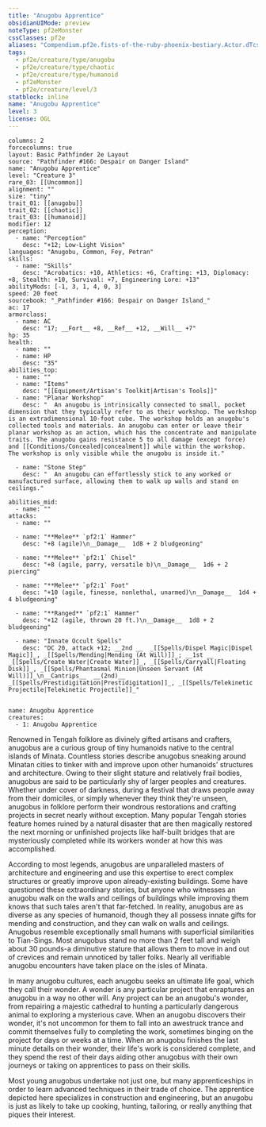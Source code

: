 ```yaml
---
title: "Anugobu Apprentice"
obsidianUIMode: preview
noteType: pf2eMonster
cssClasses: pf2e
aliases: "Compendium.pf2e.fists-of-the-ruby-phoenix-bestiary.Actor.dTcsY3v9lg4BRrsj" 
tags:
  - pf2e/creature/type/anugobu
  - pf2e/creature/type/chaotic
  - pf2e/creature/type/humanoid
  - pf2eMonster
  - pf2e/creature/level/3
statblock: inline
name: "Anugobu Apprentice"
level: 3
license: OGL
---
```


```statblock
columns: 2
forcecolumns: true
layout: Basic Pathfinder 2e Layout
source: "Pathfinder #166: Despair on Danger Island"
name: "Anugobu Apprentice"
level: "Creature 3"
rare_03: [[Uncommon]]
alignment: ""
size: "tiny"
trait_01: [[anugobu]]
trait_02: [[chaotic]]
trait_03: [[humanoid]]
modifier: 12
perception:
  - name: "Perception"
    desc: "+12; Low-Light Vision"
languages: "Anugobu, Common, Fey, Petran"
skills:
  - name: "Skills"
    desc: "Acrobatics: +10, Athletics: +6, Crafting: +13, Diplomacy: +8, Stealth: +10, Survival: +7, Engineering Lore: +13"
abilityMods: [-1, 3, 1, 4, 0, 3]
speed: 20 feet
sourcebook: "_Pathfinder #166: Despair on Danger Island_"
ac: 17
armorclass:
  - name: AC
    desc: "17; __Fort__ +8, __Ref__ +12, __Will__ +7"
hp: 35
health:
  - name: ""
  - name: HP
    desc: "35"
abilities_top:
  - name: ""
  - name: "Items"
    desc: "[[Equipment/Artisan's Toolkit|Artisan's Tools]]"
  - name: "Planar Workshop"
    desc: "  An anugobu is intrinsically connected to small, pocket dimension that they typically refer to as their workshop. The workshop is an extradimensional 10-foot cube. The workshop holds an anugobu's collected tools and materials. An anugobu can enter or leave their planar workshop as an action, which has the concentrate and manipulate traits. The anugobu gains resistance 5 to all damage (except force) and [[Conditions/Concealed|concealment]] while within the workshop. The workshop is only visible while the anugobu is inside it."

  - name: "Stone Step"
    desc: "  An anugobu can effortlessly stick to any worked or manufactured surface, allowing them to walk up walls and stand on ceilings."

abilities_mid:
  - name: ""
attacks:
  - name: ""

  - name: "**Melee** `pf2:1` Hammer"
    desc: "+8 (agile)\n__Damage__  1d8 + 2 bludgeoning"

  - name: "**Melee** `pf2:1` Chisel"
    desc: "+8 (agile, parry, versatile b)\n__Damage__  1d6 + 2 piercing"

  - name: "**Melee** `pf2:1` Foot"
    desc: "+10 (agile, finesse, nonlethal, unarmed)\n__Damage__  1d4 + 4 bludgeoning"

  - name: "**Ranged** `pf2:1` Hammer"
    desc: "+12 (agile, thrown 20 ft.)\n__Damage__  1d8 + 2 bludgeoning"

  - name: "Innate Occult Spells"
    desc: "DC 20, attack +12; __2nd __  _[[Spells/Dispel Magic|Dispel Magic]]_, _[[Spells/Mending|Mending (At Will)]]_; __1st __  _[[Spells/Create Water|Create Water]]_, _[[Spells/Carryall|Floating Disk]]_, _[[Spells/Phantasmal Minion|Unseen Servant (At Will)]]_\n__Cantrips__  __(2nd)__ _[[Spells/Prestidigitation|Prestidigitation]]_, _[[Spells/Telekinetic Projectile|Telekinetic Projectile]]_"
 
```

```encounter-table
name: Anugobu Apprentice
creatures:
  - 1: Anugobu Apprentice
```



Renowned in Tengah folklore as divinely gifted artisans and crafters, anugobus are a curious group of tiny humanoids native to the central islands of Minata. Countless stories describe anugobus sneaking around Minatan cities to tinker with and improve upon other humanoids' structures and architecture. Owing to their slight stature and relatively frail bodies, anugobus are said to be particularly shy of larger peoples and creatures. Whether under cover of darkness, during a festival that draws people away from their domiciles, or simply whenever they think they're unseen, anugobus in folklore perform their wondrous restorations and crafting projects in secret nearly without exception. Many popular Tengah stories feature homes ruined by a natural disaster that are then magically restored the next morning or unfinished projects like half-built bridges that are mysteriously completed while its workers wonder at how this was accomplished.

According to most legends, anugobus are unparalleled masters of architecture and engineering and use this expertise to erect complex structures or greatly improve upon already-existing buildings. Some have questioned these extraordinary stories, but anyone who witnesses an anugobu walk on the walls and ceilings of buildings while improving them knows that such tales aren't that far-fetched. In reality, anugobus are as diverse as any species of humanoid, though they all possess innate gifts for mending and construction, and they can walk on walls and ceilings. Anugobus resemble exceptionally small humans with superficial similarities to Tian-Sings. Most anugobus stand no more than 2 feet tall and weigh about 30 pounds-a diminutive stature that allows them to move in and out of crevices and remain unnoticed by taller folks. Nearly all verifiable anugobu encounters have taken place on the isles of Minata.

In many anugobu cultures, each anugobu seeks an ultimate life goal, which they call their wonder. A wonder is any particular project that enraptures an anugobu in a way no other will. Any project can be an anugobu's wonder, from repairing a majestic cathedral to hunting a particularly dangerous animal to exploring a mysterious cave. When an anugobu discovers their wonder, it's not uncommon for them to fall into an awestruck trance and commit themselves fully to completing the work, sometimes binging on the project for days or weeks at a time. When an anugobu finishes the last minute details on their wonder, their life's work is considered complete, and they spend the rest of their days aiding other anugobus with their own journeys or taking on apprentices to pass on their skills.

Most young anugobus undertake not just one, but many apprenticeships in order to learn advanced techniques in their trade of choice. The apprentice depicted here specializes in construction and engineering, but an anugobu is just as likely to take up cooking, hunting, tailoring, or really anything that piques their interest.
